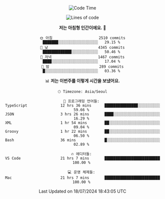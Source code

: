 <div align="center">

<br />

 <!--START_SECTION:waka-->
![Code Time](http://img.shields.io/badge/Code%20Time-2%2C812%20hrs%2030%20mins-blue)

![Lines of code](https://img.shields.io/badge/%EC%A0%80%EB%8A%94%20%EC%97%AC%ED%83%9C%EA%B9%8C%EC%A7%80%20-4.4%20million%20%EC%A4%84%EC%9D%98%20%EC%BD%94%EB%93%9C%EB%A5%BC%20%EC%9E%91%EC%84%B1%ED%96%88%EC%96%B4%EC%9A%94.-blue)

**저는 아침형 인간이에요. 🐤** 

```text
🌞 아침                     2510 commits        ███████░░░░░░░░░░░░░░░░░░   29.15 % 
🌆 낮　                     4345 commits        █████████████░░░░░░░░░░░░   50.46 % 
🌃 저녁                     1467 commits        ████░░░░░░░░░░░░░░░░░░░░░   17.04 % 
🌙 밤　                     289 commits         █░░░░░░░░░░░░░░░░░░░░░░░░   03.36 % 
```


📊 **저는 이번주를 이렇게 시간을 보냈어요.** 

```text
🕑︎ Timezone: Asia/Seoul

💬 프로그래밍 언어들: 
TypeScript               12 hrs 36 mins      ███████████████░░░░░░░░░░   59.66 % 
JSON                     3 hrs 26 mins       ████░░░░░░░░░░░░░░░░░░░░░   16.29 % 
XML                      1 hr 54 mins        ██░░░░░░░░░░░░░░░░░░░░░░░   09.04 % 
Groovy                   1 hr 22 mins        ██░░░░░░░░░░░░░░░░░░░░░░░   06.50 % 
Bash                     36 mins             █░░░░░░░░░░░░░░░░░░░░░░░░   02.89 % 

🔥 에디터들: 
VS Code                  21 hrs 7 mins       █████████████████████████   100.00 % 

💻 운영 체제들: 
Mac                      21 hrs 7 mins       █████████████████████████   100.00 % 
```


 Last Updated on 18/07/2024 18:43:05 UTC
<!--END_SECTION:waka-->

</div>
